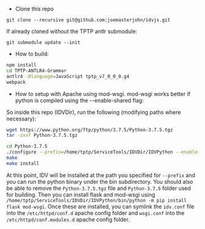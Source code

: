 - Clone this repo
```
git clone --recursive git@github.com:joemasterjohn/idvjs.git
```
If already cloned without the TPTP antlr submodule:
```
git submodule update --init
```

- How to build:
```bash
npm install
cd TPTP-ANTLR4-Grammar
antlr4 -Dlanguage=JavaScript tptp_v7_0_0_0.g4
webpack
```

- How to setup with Apache using mod-wsgi.
mod-wsgi works better if python is compiled using the --enable-shared flag:

So inside this repo (IDVDir), run the following (modifying paths where necessary):
```bash
wget https://www.python.org/ftp/python/3.7.5/Python-3.7.5.tgz
tar -zxvf Python-3.7.5.tgz

cd Python-3.7.5
./configure --prefix=/home/tptp/ServiceTools/IDVDir/IDVPython --enable-shared --enable-optimizations LDFLAGS="-Wl,--rpath=/home/tptp/ServiceTools/IDVDir/IDVPython/lib"
make
make install
```

At this point, IDV will be installed at the path you specified for `--prefix` and you can run the python binary under the bin subdirectory.
You should also be able to remove the `Python-3.7.5.tgz` file and `Python-3.7.5` folder used for building.
Then you can install flask and mod-wsgi using `/home/tptp/ServiceTools/IDVDir/IDVPython/bin/python -m pip install flask mod-wsgi`.
Once these are installed, you can symlink the `idv.conf` file into the `/etc/httpd/conf.d` apache config folder and `wsgi.conf` into the `/etc/httpd/conf.modules.d` apache config folder.


